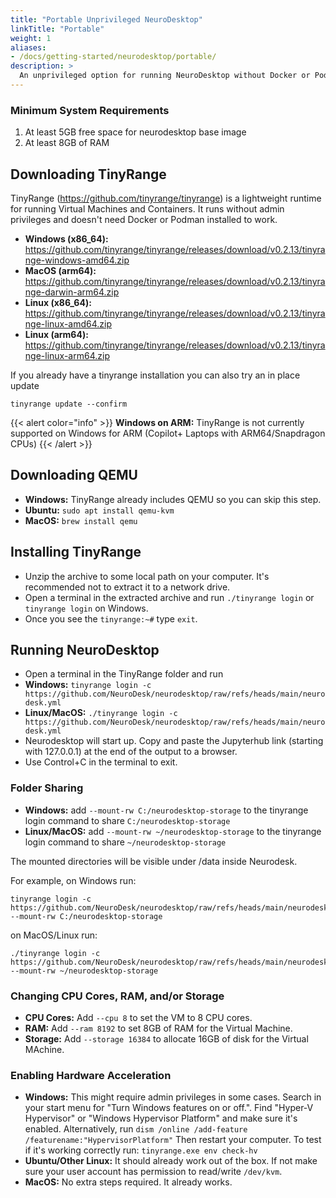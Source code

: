 ```yaml
---
title: "Portable Unprivileged NeuroDesktop"
linkTitle: "Portable"
weight: 1
aliases:
- /docs/getting-started/neurodesktop/portable/
description: >
  An unprivileged option for running NeuroDesktop without Docker or Podman.
---
```


### Minimum System Requirements

1. At least 5GB free space for neurodesktop base image
2. At least 8GB of RAM

## Downloading TinyRange

TinyRange (https://github.com/tinyrange/tinyrange) is a lightweight runtime for running Virtual Machines and Containers. It runs without admin privileges and doesn't need Docker or Podman installed to work.

- **Windows (x86_64):** https://github.com/tinyrange/tinyrange/releases/download/v0.2.13/tinyrange-windows-amd64.zip
- **MacOS (arm64):** https://github.com/tinyrange/tinyrange/releases/download/v0.2.13/tinyrange-darwin-arm64.zip
- **Linux (x86_64):** https://github.com/tinyrange/tinyrange/releases/download/v0.2.13/tinyrange-linux-amd64.zip
- **Linux (arm64):** https://github.com/tinyrange/tinyrange/releases/download/v0.2.13/tinyrange-linux-arm64.zip

If you already have a tinyrange installation you can also try an in place update
```
tinyrange update --confirm
```

{{< alert color="info" >}}
**Windows on ARM:** TinyRange is not currently supported on Windows for ARM (Copilot+ Laptops with ARM64/Snapdragon CPUs)
{{< /alert >}}

## Downloading QEMU

- **Windows:** TinyRange already includes QEMU so you can skip this step.
- **Ubuntu:** `sudo apt install qemu-kvm`
- **MacOS:** `brew install qemu`

## Installing TinyRange

- Unzip the archive to some local path on your computer. It's recommended not to extract it to a network drive.
- Open a terminal in the extracted archive and run `./tinyrange login` or `tinyrange login` on Windows.
- Once you see the `tinyrange:~#` type `exit`.

## Running NeuroDesktop

- Open a terminal in the TinyRange folder and run
- **Windows:** `tinyrange login -c https://github.com/NeuroDesk/neurodesktop/raw/refs/heads/main/neurodesk.yml` 
- **Linux/MacOS:** `./tinyrange login -c https://github.com/NeuroDesk/neurodesktop/raw/refs/heads/main/neurodesk.yml`
- Neurodesktop will start up. Copy and paste the Jupyterhub link (starting with 127.0.0.1) at the end of the output to a browser.
- Use Control+C in the terminal to exit.

### Folder Sharing

- **Windows:** add `--mount-rw C:/neurodesktop-storage` to the tinyrange login command to share `C:/neurodesktop-storage`
- **Linux/MacOS:** add `--mount-rw ~/neurodesktop-storage` to the tinyrange login command  to share `~/neurodesktop-storage`

The mounted directories will be visible under /data inside Neurodesk. 

For example, on Windows run:
```
tinyrange login -c https://github.com/NeuroDesk/neurodesktop/raw/refs/heads/main/neurodesk.yml --mount-rw C:/neurodesktop-storage
```

on MacOS/Linux run:
```
./tinyrange login -c https://github.com/NeuroDesk/neurodesktop/raw/refs/heads/main/neurodesk.yml --mount-rw ~/neurodesktop-storage
```

### Changing CPU Cores, RAM, and/or Storage

- **CPU Cores:** Add `--cpu 8` to set the VM to 8 CPU cores.
- **RAM:** Add `--ram 8192` to set 8GB of RAM for the Virtual Machine.
- **Storage:** Add `--storage 16384` to allocate 16GB of disk for the Virtual MAchine.

### Enabling Hardware Acceleration

- **Windows:** This might require admin privileges in some cases. Search in your start menu for "Turn Windows features on or off.". Find "Hyper-V Hypervisor" or "Windows Hypervisor Platform" and make sure it's enabled. Alternatively, run `dism /online /add-feature /featurename:"HypervisorPlatform"` Then restart your computer. To test if it's working correctly run: `tinyrange.exe env check-hv`
- **Ubuntu/Other Linux:** It should already work out of the box. If not make sure your user account has permission to read/write `/dev/kvm`.
- **MacOS:** No extra steps required. It already works.
